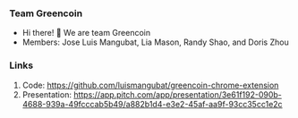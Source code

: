 ### Team Greencoin 
- Hi there! 👋 We are team Greencoin 
- Members: Jose Luis Mangubat, Lia Mason, Randy Shao, and Doris Zhou
### Links
1. Code: https://github.com/luismangubat/greencoin-chrome-extension
2. Presentation: https://app.pitch.com/app/presentation/3e61f192-090b-4688-939a-49fcccab5b49/a882b1d4-e3e2-45af-aa9f-93cc35cc1e2c
